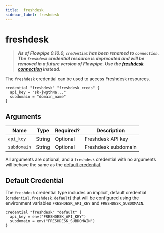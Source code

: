 ```yaml
---
title:  freshdesk
sidebar_label: freshdesk
---
```


# freshdesk

> ***As of Flowpipe 0.10.0, `credential` has been renamed to `connection`.  The `freshdesk` credential resource is deprecated and will be removed in a future version of Flowpipe. Use the [freshdesk connection](/docs/reference/config-files/connection/freshdesk) instead.***

The `freshdesk` credential can be used to access Freshdesk resources.

```hcl
credential "freshdesk" "freshdesk_creds" {
  api_key = "sk-jwgthNa..."
  subdomain = "domain_name"
}
```

## Arguments

| Name            | Type    | Required?| Description
|-----------------|---------|----------|-------------------
| `api_key`       |  String | Optional | Freshdesk API key
| `subdomain`     |  String | Optional | Freshdesk subdomain

All arguments are optional, and a `freshdesk` credential with no arguments will behave the same as the [default credential](#default-credential).

## Default Credential

The `freshdesk` credential type includes an implicit, default credential (`credential.freshdesk.default`) that will be configured using the environment variables `FRESHDESK_API_KEY` and `FRESHDESK_SUBDOMAIN`.

```hcl
credential "freshdesk" "default" {
  api_key = env("FRESHDESK_API_KEY")
  subdomain = env("FRESHDESK_SUBDOMAIN")
}
```

